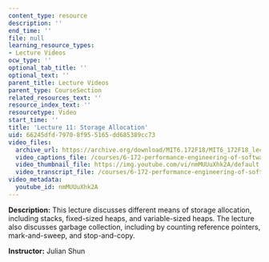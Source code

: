 ```yaml
---
content_type: resource
description: ''
end_time: ''
file: null
learning_resource_types:
- Lecture Videos
ocw_type: ''
optional_tab_title: ''
optional_text: ''
parent_title: Lecture Videos
parent_type: CourseSection
related_resources_text: ''
resource_index_text: ''
resourcetype: Video
start_time: ''
title: 'Lecture 11: Storage Allocation'
uid: 66245dfd-7970-8f95-5165-dd685389cc73
video_files:
  archive_url: https://archive.org/download/MIT6.172F18/MIT6_172F18_lecture_11_300k.mp4
  video_captions_file: /courses/6-172-performance-engineering-of-software-systems-fall-2018/dfdd39d257475bc2a846b43ed856cbd7_nmMUUuXhk2A.vtt
  video_thumbnail_file: https://img.youtube.com/vi/nmMUUuXhk2A/default.jpg
  video_transcript_file: /courses/6-172-performance-engineering-of-software-systems-fall-2018/f2dd44ee47a701db30dcff669652be02_nmMUUuXhk2A.pdf
video_metadata:
  youtube_id: nmMUUuXhk2A
---
```


**Description:** This lecture discusses different means of storage allocation, including stacks, fixed-sized heaps, and variable-sized heaps. The lecture also discusses garbage collection, including by counting reference pointers, mark-and-sweep, and stop-and-copy.

**Instructor:** Julian Shun




